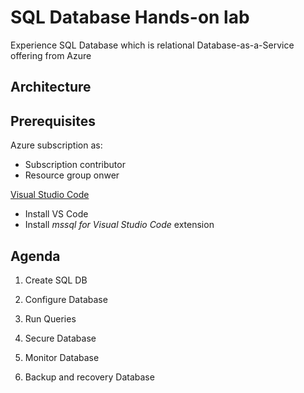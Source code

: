# SQL Database Hands-on lab

Experience SQL Database which is relational Database-as-a-Service offering from Azure

## Architecture

## Prerequisites 

Azure subscription as:
* Subscription contributor 
* Resource group onwer

[Visual Studio Code](https://docs.microsoft.com/en-us/sql/linux/sql-server-linux-develop-use-vscode?view=sql-server-2017)
* Install VS Code
* Install _mssql for Visual Studio Code_ extension


## Agenda

01. Create SQL DB

02. Configure Database

03. Run Queries

04. Secure Database

05. Monitor Database

06. Backup and recovery Database